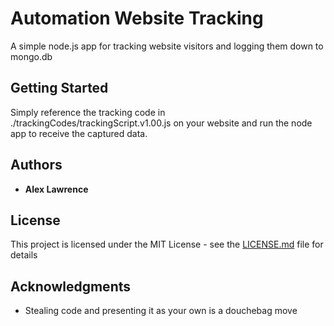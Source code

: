 # Automation Website Tracking

A simple node.js app for tracking website visitors and logging them down to mongo.db

## Getting Started

Simply reference the tracking code in ./trackingCodes/trackingScript.v1.00.js on your website and run the node app to receive the captured data.


## Authors

* **Alex Lawrence**

## License

This project is licensed under the MIT License - see the [LICENSE.md](LICENSE.md) file for details

## Acknowledgments

* Stealing code and presenting it as your own is a douchebag move

